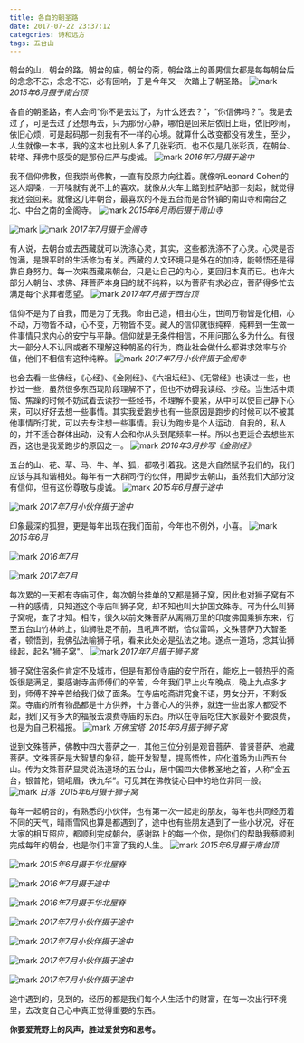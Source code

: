 ```yaml
---
title: 各自的朝圣路
date: 2017-07-22 23:37:12
categories: 诗和远方
tags: 五台山
---
```

朝台的山，朝台的路，朝台的庙，朝台的斋，朝台路上的善男信女都是每每朝台后的念念不忘，念念不忘，必有回响，于是今年又一次踏上了朝圣路。
![mark](http://oszefrx4t.bkt.clouddn.com/blog/170720/LhHb4Ege6d.jpg)
*2015年6月摄于南台顶*

各自的朝圣路，有人会问“你不是去过了，为什么还去？”，“你信佛吗？”。我是去过了，可是去过了还想再去，只为那份心静，哪怕是回来后依旧上班，依旧吵闹，依旧心烦，可是起码那一刻我有不一样的心境。就算什么改变都没有发生，至少，人生就像一本书，我的这本也比别人多了几张彩页。也不仅是几张彩页，在朝台、转塔、拜佛中感受的是那份庄严与虔诚。
![mark](http://oszefrx4t.bkt.clouddn.com/blog/170722/199hLEb48H.jpg)
*2016年7月摄于途中*
<!-- more -->
我不信仰佛教，但我崇尚佛教，一直有股原力向往着。就像听Leonard Cohen的迷人烟嗓，一开嗓就有说不上的喜欢。就像从火车上踏到拉萨站那一刻起，就觉得我还会回来。就像这几年朝台，最喜欢的不是五台而是台怀镇的南山寺和南台之北、中台之南的金阁寺。
![mark](http://oszefrx4t.bkt.clouddn.com/blog/170722/37CkHGL0if.jpg)
*2015年6月雨后摄于南山寺*

![mark](http://oszefrx4t.bkt.clouddn.com/blog/170722/mild4f9BL7.jpg)
![mark](http://oszefrx4t.bkt.clouddn.com/blog/170720/dDd3LBjmCh.jpg)
*2017年7月摄于金阁寺*

有人说，去朝台或去西藏就可以洗涤心灵，其实，这些都洗涤不了心灵。心灵是否饱满，是跟平时的生活修为有关。西藏的人文环境只是外在的加持，能顿悟还是得靠自身努力。每一次来西藏来朝台，只是让自己的内心，更回归本真而已。也许大部分人朝台、求佛、拜菩萨本身目的就不纯粹，以为菩萨有求必应，菩萨得多忙去满足每个求拜者愿望。
![mark](http://oszefrx4t.bkt.clouddn.com/blog/170722/FGmhiK8DeA.jpg)
*2017年7月摄于西台顶*

信仰不是为了自我，而是为了无我。命由己造，相由心生，世间万物皆是化相，心不动，万物皆不动，心不变，万物皆不变。藏人的信仰就很纯粹，纯粹到一生做一件事情只求内心的安宁与平静。信仰就是无条件相信，不用问那么多为什么。有很大一部分人不认同或者不理解这种朝圣的行为，商业社会做什么都讲求效率与价值，他们不相信有这种纯粹。
![mark](http://oszefrx4t.bkt.clouddn.com/blog/170720/gk7F03I93G.jpg)
*2017年7月小伙伴摄于金阁寺*

也会去看一些佛经，《心经》、《金刚经》、《六祖坛经》、《无常经》也读过一些，也抄过一些，虽然很多东西现阶段理解不了，但也不妨碍我读经、抄经。当生活中烦恼、焦躁的时候不妨试着去读抄一些经书，不理解不要紧，从中可以使自己静下心来，可以好好去想一些事情。其实我爱跑步也有一些原因是跑步的时候可以不被其他事情所打扰，可以去专注想一些事情。我认为跑步是个人运动，自我的，私人的，并不适合群体出动，没有人会和你从头到尾频率一样。所以也更适合去想些东西，这也是我爱跑步的原因之一。
![mark](http://oszefrx4t.bkt.clouddn.com/blog/170722/BhfEckb15b.jpg)
*2016年3月抄写《金刚经》*

五台的山、花、草、马、牛、羊、狐，都吸引着我。这是大自然赋予我们的，我们应该与其和谐相处。每年有一大群同行的伙伴，用脚步去朝山，虽然我们大部分没有信仰，但有这份尊敬与虔诚。
![mark](http://oszefrx4t.bkt.clouddn.com/blog/170722/1hijg9gCjB.jpg)
*2015年6月摄于途中*

![mark](http://oszefrx4t.bkt.clouddn.com/blog/170722/kCmEAb1gC8.jpg)
*2017年7月小伙伴摄于途中*

印象最深的狐狸，更是每年出现在我们面前，今年也不例外，小喜。
![mark](http://oszefrx4t.bkt.clouddn.com/blog/170720/LBE24IjdaL.jpg)
*2015年6月*

![mark](http://oszefrx4t.bkt.clouddn.com/blog/170720/3LceF2Jl8C.jpg)
*2016年7月*

![mark](http://oszefrx4t.bkt.clouddn.com/blog/170720/K5j1hA17CA.jpg)
*2017年7月*

每次累的一天都有寺庙可住，每次朝台挂单的又都是狮子窝，因此也对狮子窝有不一样的感情，只知道这个寺庙叫狮子窝，却不知也叫大护国文殊寺。可为什么叫狮子窝呢，查了才知。相传，很久以前文殊菩萨从离隔万里的印度佛国乘狮东来，行至五台山竹林岭上，仙狮驻足不前，且吼声不断，恰似雷鸣，文殊菩萨乃大智圣者，顿悟到，我佛弘法喻狮子吼，看来此处必是弘法之地。遂点一道场，念其仙狮缘起，起名"狮子窝"。
![mark](http://oszefrx4t.bkt.clouddn.com/blog/170722/4II6I99BfF.jpg)
*2017年7月摄于狮子窝*

狮子窝住宿条件肯定不及城市，但是有那份寺庙的安宁所在，能吃上一顿热乎的斋饭很是满足，要感谢寺庙师傅们的辛苦，今年我们早上火车晚点，晚上九点多才到，师傅不辞辛苦给我们做了面条。在寺庙吃斋讲究食不语，男女分开，不剩饭菜。寺庙的所有物品都是十方供养，十方善心人的供养，就连一些出家人都受不起，我们又有多大的福报去浪费寺庙的东西。所以在寺庙吃住大家最好不要浪费，也是为自己积福报。
![mark](http://oszefrx4t.bkt.clouddn.com/blog/170722/AgA472Gd7I.jpg)
*万佛宝塔  2015年6月摄于狮子窝*

说到文殊菩萨，佛教中四大菩萨之一，其他三位分别是观音菩萨、普贤菩萨、地藏菩萨。文殊菩萨是大智慧的象征，能开发智慧，提高悟性，应化道场为山西五台山。传为文殊菩萨显灵说法道场的五台山，居中国四大佛教圣地之首，人称“金五台，银普陀，铜峨眉，铁九华”。可见其在佛教徒心目中的地位非同一般。
![mark](http://oszefrx4t.bkt.clouddn.com/blog/170722/8Ea4B8FmK6.jpg)
*日落  2015年6月摄于狮子窝*

每年一起朝台的，有熟悉的小伙伴，也有第一次一起走的朋友，每年也共同经历着不同的天气，晴雨雪风也算是都遇到了，途中也有些朋友遇到了一些小状况，好在大家的相互照应，都顺利完成朝台，感谢路上的每一个你，是你们的帮助我蔡顺利完成每年的朝台，也是你们丰富了我的人生。
![mark](http://oszefrx4t.bkt.clouddn.com/blog/170722/6hiKAC03Dg.jpg)
*2015年6月摄于南台顶*

![mark](http://oszefrx4t.bkt.clouddn.com/blog/170722/KIE9gKaiJm.jpg)
*2015年6月摄于华北屋脊*

![mark](http://oszefrx4t.bkt.clouddn.com/blog/170722/60C7Jck1Bi.jpg)
*2016年7月摄于途中*

![mark](http://oszefrx4t.bkt.clouddn.com/blog/170722/JA6fl7E24b.jpg)
*2016年7月摄于华北屋脊*

![mark](http://oszefrx4t.bkt.clouddn.com/blog/170722/DbiE673mFd.jpg)
*2017年7月小伙伴摄于途中*

![mark](http://oszefrx4t.bkt.clouddn.com/blog/170722/cBdAbjDEJb.jpg)
*2017年7月小伙伴摄于途中*

![mark](http://oszefrx4t.bkt.clouddn.com/blog/170722/fJL7H5ai74.jpg)
*2017年7月小伙伴摄于途中*

![mark](http://oszefrx4t.bkt.clouddn.com/blog/170722/4805dG9af4.jpg)
*2017年7月小伙伴摄于途中*

途中遇到的，见到的，经历的都是我们每个人生活中的财富，在每一次出行环境里，去改变自己心中真正觉得重要的东西。

**你要爱荒野上的风声，胜过爱贫穷和思考。**

